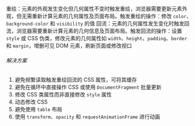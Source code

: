 重绘：元素的外观发生变化但几何属性不变时触发重绘，浏览器需要更新元素外观，但无需重新计算元素的几何属性及页面布局。触发重绘的操作：修改 `color`、`background-color` 和 `visibility` 的值
回流：元素的几何属性发生变化时触发回流，浏览器需要重新计算元素的几何信息及页面布局。触发回流的操作：设置 `style` 或 CSS 伪类，修改元素的几何属性如 `width`、`height`、`padding`、`border` 和 `margin`，增删可见 DOM 元素，刷新页面或修改视口

###### 解决方案

1. 避免频繁读取触发重绘回流的 CSS 属性，可将其缓存
2. 避免在循环中直接操作 CSS 或使用 `DocumentFragment` 批量更新
3. 修改 CSS 类属性而非直接修改 `style` 属性
4. 动态修改 CSS
5. 避免使用 `table` 布局
6. 使用 `transform`、`opacity` 和 `requestAnimationFrame` 进行动画
